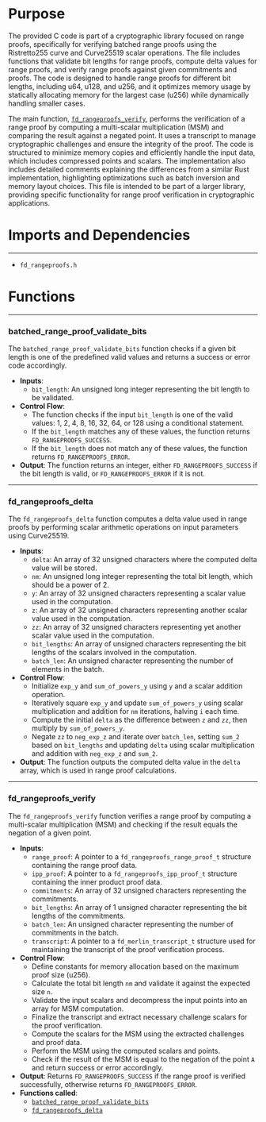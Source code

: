 # Purpose
The provided C code is part of a cryptographic library focused on range proofs, specifically for verifying batched range proofs using the Ristretto255 curve and Curve25519 scalar operations. The file includes functions that validate bit lengths for range proofs, compute delta values for range proofs, and verify range proofs against given commitments and proofs. The code is designed to handle range proofs for different bit lengths, including u64, u128, and u256, and it optimizes memory usage by statically allocating memory for the largest case (u256) while dynamically handling smaller cases.

The main function, [`fd_rangeproofs_verify`](#fd_rangeproofs_verify), performs the verification of a range proof by computing a multi-scalar multiplication (MSM) and comparing the result against a negated point. It uses a transcript to manage cryptographic challenges and ensure the integrity of the proof. The code is structured to minimize memory copies and efficiently handle the input data, which includes compressed points and scalars. The implementation also includes detailed comments explaining the differences from a similar Rust implementation, highlighting optimizations such as batch inversion and memory layout choices. This file is intended to be part of a larger library, providing specific functionality for range proof verification in cryptographic applications.
# Imports and Dependencies

---
- `fd_rangeproofs.h`


# Functions

---
### batched\_range\_proof\_validate\_bits<!-- {{#callable:batched_range_proof_validate_bits}} -->
The `batched_range_proof_validate_bits` function checks if a given bit length is one of the predefined valid values and returns a success or error code accordingly.
- **Inputs**:
    - `bit_length`: An unsigned long integer representing the bit length to be validated.
- **Control Flow**:
    - The function checks if the input `bit_length` is one of the valid values: 1, 2, 4, 8, 16, 32, 64, or 128 using a conditional statement.
    - If the `bit_length` matches any of these values, the function returns `FD_RANGEPROOFS_SUCCESS`.
    - If the `bit_length` does not match any of these values, the function returns `FD_RANGEPROOFS_ERROR`.
- **Output**: The function returns an integer, either `FD_RANGEPROOFS_SUCCESS` if the bit length is valid, or `FD_RANGEPROOFS_ERROR` if it is not.


---
### fd\_rangeproofs\_delta<!-- {{#callable:fd_rangeproofs_delta}} -->
The `fd_rangeproofs_delta` function computes a delta value used in range proofs by performing scalar arithmetic operations on input parameters using Curve25519.
- **Inputs**:
    - `delta`: An array of 32 unsigned characters where the computed delta value will be stored.
    - `nm`: An unsigned long integer representing the total bit length, which should be a power of 2.
    - `y`: An array of 32 unsigned characters representing a scalar value used in the computation.
    - `z`: An array of 32 unsigned characters representing another scalar value used in the computation.
    - `zz`: An array of 32 unsigned characters representing yet another scalar value used in the computation.
    - `bit_lengths`: An array of unsigned characters representing the bit lengths of the scalars involved in the computation.
    - `batch_len`: An unsigned character representing the number of elements in the batch.
- **Control Flow**:
    - Initialize `exp_y` and `sum_of_powers_y` using `y` and a scalar addition operation.
    - Iteratively square `exp_y` and update `sum_of_powers_y` using scalar multiplication and addition for `nm` iterations, halving `i` each time.
    - Compute the initial `delta` as the difference between `z` and `zz`, then multiply by `sum_of_powers_y`.
    - Negate `zz` to `neg_exp_z` and iterate over `batch_len`, setting `sum_2` based on `bit_lengths` and updating `delta` using scalar multiplication and addition with `neg_exp_z` and `sum_2`.
- **Output**: The function outputs the computed delta value in the `delta` array, which is used in range proof calculations.


---
### fd\_rangeproofs\_verify<!-- {{#callable:fd_rangeproofs_verify}} -->
The `fd_rangeproofs_verify` function verifies a range proof by computing a multi-scalar multiplication (MSM) and checking if the result equals the negation of a given point.
- **Inputs**:
    - `range_proof`: A pointer to a `fd_rangeproofs_range_proof_t` structure containing the range proof data.
    - `ipp_proof`: A pointer to a `fd_rangeproofs_ipp_proof_t` structure containing the inner product proof data.
    - `commitments`: An array of 32 unsigned characters representing the commitments.
    - `bit_lengths`: An array of 1 unsigned character representing the bit lengths of the commitments.
    - `batch_len`: An unsigned character representing the number of commitments in the batch.
    - `transcript`: A pointer to a `fd_merlin_transcript_t` structure used for maintaining the transcript of the proof verification process.
- **Control Flow**:
    - Define constants for memory allocation based on the maximum proof size (u256).
    - Calculate the total bit length `nm` and validate it against the expected size `n`.
    - Validate the input scalars and decompress the input points into an array for MSM computation.
    - Finalize the transcript and extract necessary challenge scalars for the proof verification.
    - Compute the scalars for the MSM using the extracted challenges and proof data.
    - Perform the MSM using the computed scalars and points.
    - Check if the result of the MSM is equal to the negation of the point `A` and return success or error accordingly.
- **Output**: Returns `FD_RANGEPROOFS_SUCCESS` if the range proof is verified successfully, otherwise returns `FD_RANGEPROOFS_ERROR`.
- **Functions called**:
    - [`batched_range_proof_validate_bits`](#batched_range_proof_validate_bits)
    - [`fd_rangeproofs_delta`](#fd_rangeproofs_delta)


